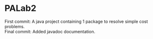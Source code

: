 # PALab2

First commit: A java project containing 1 package to resolve simple cost problems.  
Final commit: Added javadoc documentation.

